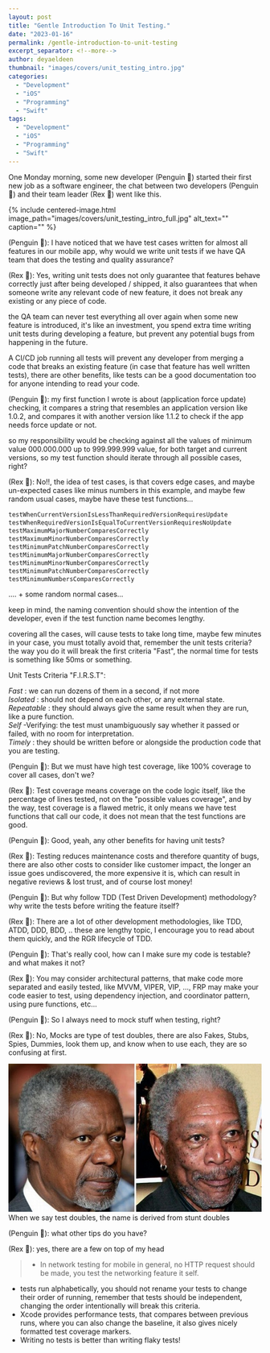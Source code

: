 ```yaml
---
layout: post
title: "Gentle Introduction To Unit Testing."
date: "2023-01-16"
permalink: /gentle-introduction-to-unit-testing
excerpt_separator: <!--more-->
author: deyaeldeen
thumbnail: "images/covers/unit_testing_intro.jpg"
categories: 
  - "Development"
  - "iOS"
  - "Programming"
  - "Swift"
tags:
  - "Development"
  - "iOS"
  - "Programming"
  - "Swift"
---
```


One Monday morning, some new developer (Penguin 🐧) started their first new job as a software engineer, the chat between two developers (Penguin 🐧) and their team leader (Rex 🦖) went like this.  

<!--more-->

{%
 include centered-image.html 
 image_path="images/covers/unit_testing_intro_full.jpg"
 alt_text="" 
 caption=""
%}

(Penguin 🐧): I have noticed that we have test cases written for almost all features in our mobile app, why would we write unit tests if we have QA team that does the testing and quality assurance?  
  
(Rex 🦖): Yes, writing unit tests does not only guarantee that features behave correctly just after being developed / shipped, it also guarantees that when someone write any relevant code of new feature, it does not break any existing or any piece of code.  

the QA team can never test everything all over again when some new feature is introduced, it's like an investment, you spend extra time writing unit tests during developing a feature, but prevent any potential bugs from happening in the future.  
  
A CI/CD job running all tests will prevent any developer from merging a code that breaks an existing feature (in case that feature has well written tests), there are other benefits, like tests can be a good documentation too for anyone intending to read your code.  
  
(Penguin 🐧): my first function I wrote is about (application force update) checking, it compares a string that resembles an application version like 1.0.2, and compares it with another version like 1.1.2 to check if the app needs force update or not.  
  
so my responsibility would be checking against all the values of minimum value 000.000.000 up to 999.999.999 value, for both target and current versions, so my test function should iterate through all possible cases, right?  
  
(Rex 🦖): No!!, the idea of test cases, is that covers edge cases, and maybe un-expected cases like minus numbers in this example, and maybe few random usual cases, maybe have these test functions...  
  
```
testWhenCurrentVersionIsLessThanRequiredVersionRequiresUpdate
testWhenRequiredVersionIsEqualToCurrentVersionRequiresNoUpdate
testMaximumMajorNumberComparesCorrectly
testMaximumMinorNumberComparesCorrectly
testMinimumPatchNumberComparesCorrectly
testMinimumMajorNumberComparesCorrectly
testMinimumMinorNumberComparesCorrectly
testMinimumPatchNumberComparesCorrectly
testMinimumNumbersComparesCorrectly
```

.... + some random normal cases...  
  
keep in mind, the naming convention should show the intention of the developer, even if the test function name becomes lengthy.  
  
covering all the cases, will cause tests to take long time, maybe few minutes in your case, you must totally avoid that, remember the unit tests criteria? the way you do it will break the first criteria "Fast", the normal time for tests is something like 50ms or something.  
  
Unit Tests Criteria "F.I.R.S.T":  

*Fast* : we can run dozens of them in a second, if not more<br>
*Isolated* : should not depend on each other, or any external state.<br>
*Repeatable* : they should always give the same result when they are run, like a pure function.<br>
*Self* -Verifying: the test must unambiguously say whether it passed or failed, with no room for interpretation.<br>
*Timely* : they should be written before or alongside the production code that you are testing.<br>
  
(Penguin 🐧): But we must have high test coverage, like 100% coverage to cover all cases, don't we?  
  
(Rex 🦖): Test coverage means coverage on the code logic itself, like the percentage of lines tested, not on the "possible values coverage", and by the way, test coverage is a flawed metric, it only means we have test functions that call our code, it does not mean that the test functions are good.  
  
(Penguin 🐧): Good, yeah, any other benefits for having unit tests?  
  
(Rex 🦖): Testing reduces maintenance costs and therefore quantity of bugs, there are also other costs to consider like customer impact, the longer an issue goes undiscovered, the more expensive it is, which can result in negative reviews & lost trust, and of course lost money!  
  
(Penguin 🐧): But why follow TDD (Test Driven Development) methodology? why write the tests before writing the feature itself?  
  
(Rex 🦖): There are a lot of other development methodologies, like TDD, ATDD, DDD, BDD, .. these are lengthy topic, I encourage you to read about them quickly, and the RGR lifecycle of TDD.  
  
(Penguin 🐧): That's really cool, how can I make sure my code is testable? and what makes it not?  
  
(Rex 🦖): You may consider architectural patterns, that make code more separated and easily tested, like MVVM, VIPER, VIP, ..., FRP may make your code easier to test, using dependency injection, and coordinator pattern, using pure functions, etc...  
  
(Penguin 🐧): So I always need to mock stuff when testing, right?  
  
(Rex 🦖): No, Mocks are type of test doubles, there are also Fakes, Stubs, Spies, Dummies, look them up, and know when to use each, they are so confusing at first.

![](images/test_doubles.jpg)
When we say test doubles, the name is derived from stunt doubles

(Penguin 🐧): what other tips do you have?

(Rex 🦖): yes, there are a few on top of my head

> - In network testing for mobile in general, no HTTP request should be made, you test the networking feature it self. <br>
- tests run alphabetically, you should not rename your tests to change their order of running, remember that tests should be independent, changing the order intentionally will break this criteria. <br>
- Xcode provides performance tests, that compares between previous runs, where you can also change the baseline, it also gives nicely formatted test coverage markers. <br>
- Writing no tests is better than writing flaky tests!
